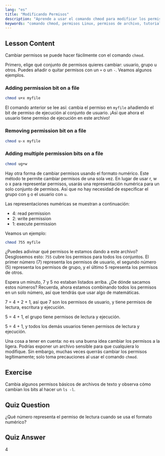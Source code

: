 ```yaml
---
lang: "es"
title: "Modificando Permisos"
description: "Aprende a usar el comando chmod para modificar los permisos de archivos en Linux. Comprende los modos simbólico y numérico para una gestión segura de archivos. ¡Empieza a aprender ahora!"
keywords: "comando chmod, permisos Linux, permisos de archivo, tutorial chmod, seguridad Linux, Linux para principiantes, guía Linux, chmod numérico"
---
```


## Lesson Content

Cambiar permisos se puede hacer fácilmente con el comando `chmod`.

Primero, elige qué conjunto de permisos quieres cambiar: usuario, grupo u otros. Puedes añadir o quitar permisos con un `+` o un `-`. Veamos algunos ejemplos.

### Adding permission bit on a file

```bash
chmod u+x myfile
```

El comando anterior se lee así: cambia el permiso en `myfile` añadiendo el bit de permiso de ejecución al conjunto de usuario. ¡Así que ahora el usuario tiene permiso de ejecución en este archivo!

### Removing permission bit on a file

```bash
chmod u-x myfile
```

### Adding multiple permission bits on a file

```bash
chmod ug+w
```

Hay otra forma de cambiar permisos usando el formato numérico. Este método te permite cambiar permisos de una sola vez. En lugar de usar r, w o x para representar permisos, usarás una representación numérica para un solo conjunto de permisos. Así que no hay necesidad de especificar el grupo con `g` o el usuario con `u`.

Las representaciones numéricas se muestran a continuación:

- 4: read permission
- 2: write permission
- 1: execute permission

Veamos un ejemplo:

```bash
chmod 755 myfile
```

¿Puedes adivinar qué permisos le estamos dando a este archivo? Desglosemos esto: `755` cubre los permisos para todos los conjuntos. El primer número (7) representa los permisos de usuario, el segundo número (5) representa los permisos de grupo, y el último 5 representa los permisos de otros.

Espera un minuto, 7 y 5 no estaban listados arriba. ¿De dónde sacamos estos números? Recuerda, ahora estamos combinando todos los permisos en un solo número, así que tendrás que usar algo de matemáticas.

7 = 4 + 2 + 1, así que 7 son los permisos de usuario, y tiene permisos de lectura, escritura y ejecución.

5 = 4 + 1, el grupo tiene permisos de lectura y ejecución.

5 = 4 + 1, y todos los demás usuarios tienen permisos de lectura y ejecución.

Una cosa a tener en cuenta: no es una buena idea cambiar los permisos a la ligera. Podrías exponer un archivo sensible para que cualquiera lo modifique. Sin embargo, muchas veces querrás cambiar los permisos legítimamente; solo toma precauciones al usar el comando `chmod`.

## Exercise

Cambia algunos permisos básicos de archivos de texto y observa cómo cambian los bits al hacer un `ls -l`.

## Quiz Question

¿Qué número representa el permiso de lectura cuando se usa el formato numérico?

## Quiz Answer

4
